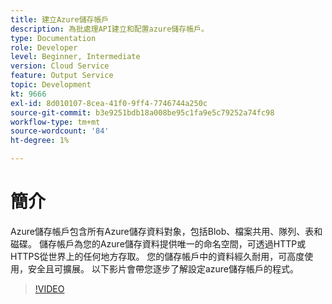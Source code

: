 ```yaml
---
title: 建立Azure儲存帳戶
description: 為批處理API建立和配置azure儲存帳戶。
type: Documentation
role: Developer
level: Beginner, Intermediate
version: Cloud Service
feature: Output Service
topic: Development
kt: 9666
exl-id: 8d010107-8cea-41f0-9ff4-7746744a250c
source-git-commit: b3e9251bdb18a008be95c1fa9e5c79252a74fc98
workflow-type: tm+mt
source-wordcount: '84'
ht-degree: 1%

---
```


# 簡介

Azure儲存帳戶包含所有Azure儲存資料對象，包括Blob、檔案共用、隊列、表和磁碟。 儲存帳戶為您的Azure儲存資料提供唯一的命名空間，可透過HTTP或HTTPS從世界上的任何地方存取。 您的儲存帳戶中的資料經久耐用，可高度使用，安全且可擴展。
以下影片會帶您逐步了解設定azure儲存帳戶的程式。

>[!VIDEO](https://video.tv.adobe.com/v/340127?quality=12&learn=on)
